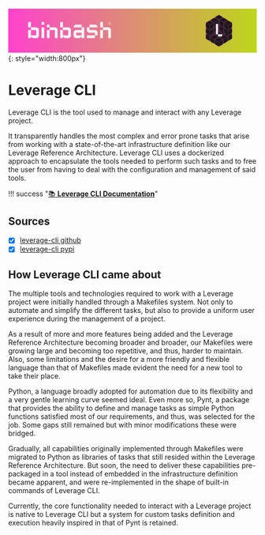 ![binbash-logo](../../assets/images/logos/binbash-leverage-header.png "Binbash"){: style="width:800px"}

# Leverage CLI
Leverage CLI is the tool used to manage and interact with any Leverage project.

It transparently handles the most complex and error prone tasks that arise from working with a state-of-the-art infrastructure definition like our Leverage Reference Architecture. Leverage CLI uses a dockerized approach to encapsulate the tools needed to perform such tasks and to free the user from having to deal with the configuration and management of said tools.

!!! success "[:books: **Leverage CLI Documentation**](../../user-guide/leverage-cli/reference/basic-features.md)"
## Sources
- [x] [leverage-cli github](https://github.com/binbashar/leverage)
- [x] [leverage-cli pypi](https://pypi.org/project/leverage/)

## How Leverage CLI came about
The multiple tools and technologies required to work with a Leverage project were initially handled through a Makefiles system. Not only to automate and simplify the different tasks, but also to provide a uniform user experience during the management of a project.

As a result of more and more features being added and the Leverage Reference Architecture becoming broader and broader, our Makefiles were growing large and becoming too repetitive, and thus, harder to maintain. Also, some limitations and the desire for a more friendly and flexible language than that of Makefiles made evident the need for a new tool to take their place.

Python, a language broadly adopted for automation due to its flexibility and a very gentle learning curve seemed ideal. Even more so, Pynt, a package that provides the ability to define and manage tasks as simple Python functions satisfied most of our requirements, and thus, was selected for the job. Some gaps still remained but with minor modifications these were bridged.

Gradually, all capabilities originally implemented through Makefiles were migrated to Python as libraries of tasks that still resided within the Leverage Reference Architecture. But soon, the need to deliver these capabilities pre-packaged in a tool instead of embedded in the infrastructure definition became apparent, and were re-implemented in the shape of built-in commands of Leverage CLI.

Currently, the core functionality needed to interact with a Leverage project is native to Leverage CLI but a system for custom tasks definition and execution heavily inspired in that of Pynt is retained.
